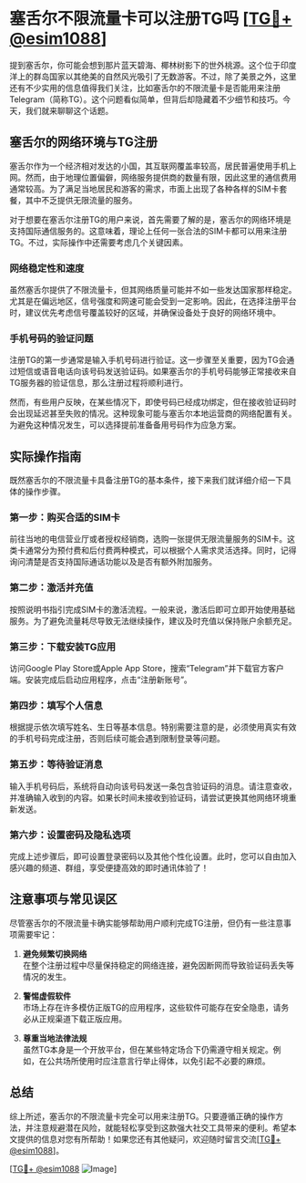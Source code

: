 # 塞舌尔不限流量卡可以注册TG吗 [[TG💪+ @esim1088](https://t.me/s/esim1088)]

提到塞舌尔，你可能会想到那片蓝天碧海、椰林树影下的世外桃源。这个位于印度洋上的群岛国家以其绝美的自然风光吸引了无数游客。不过，除了美景之外，这里还有不少实用的信息值得我们关注，比如塞舌尔的不限流量卡是否能用来注册Telegram（简称TG）。这个问题看似简单，但背后却隐藏着不少细节和技巧。今天，我们就来聊聊这个话题。

## 塞舌尔的网络环境与TG注册

塞舌尔作为一个经济相对发达的小国，其互联网覆盖率较高，居民普遍使用手机上网。然而，由于地理位置偏僻，网络服务提供商的数量有限，因此这里的通信费用通常较高。为了满足当地居民和游客的需求，市面上出现了各种各样的SIM卡套餐，其中不乏提供无限流量的服务。

对于想要在塞舌尔注册TG的用户来说，首先需要了解的是，塞舌尔的网络环境是支持国际通信服务的。这意味着，理论上任何一张合法的SIM卡都可以用来注册TG。不过，实际操作中还需要考虑几个关键因素。

### 网络稳定性和速度

虽然塞舌尔提供了不限流量卡，但其网络质量可能并不如一些发达国家那样稳定。尤其是在偏远地区，信号强度和网速可能会受到一定影响。因此，在选择注册平台时，建议优先考虑信号覆盖较好的区域，并确保设备处于良好的网络环境中。

### 手机号码的验证问题

注册TG的第一步通常是输入手机号码进行验证。这一步骤至关重要，因为TG会通过短信或语音电话向该号码发送验证码。如果塞舌尔的手机号码能够正常接收来自TG服务器的验证信息，那么注册过程将顺利进行。

然而，有些用户反映，在某些情况下，即使号码已经成功绑定，但在接收验证码时会出现延迟甚至失败的情况。这种现象可能与塞舌尔本地运营商的网络配置有关。为避免这种情况发生，可以选择提前准备备用号码作为应急方案。

## 实际操作指南

既然塞舌尔的不限流量卡具备注册TG的基本条件，接下来我们就详细介绍一下具体的操作步骤。

### 第一步：购买合适的SIM卡

前往当地的电信营业厅或者授权经销商，选购一张提供无限流量服务的SIM卡。这类卡通常分为预付费和后付费两种模式，可以根据个人需求灵活选择。同时，记得询问清楚是否支持国际通话功能以及是否有额外附加服务。

### 第二步：激活并充值

按照说明书指引完成SIM卡的激活流程。一般来说，激活后即可立即开始使用基础服务。为了避免流量耗尽导致无法继续操作，建议及时充值以保持账户余额充足。

### 第三步：下载安装TG应用

访问Google Play Store或Apple App Store，搜索“Telegram”并下载官方客户端。安装完成后启动应用程序，点击“注册新账号”。

### 第四步：填写个人信息

根据提示依次填写姓名、生日等基本信息。特别需要注意的是，必须使用真实有效的手机号码完成注册，否则后续可能会遇到限制登录等问题。

### 第五步：等待验证消息

输入手机号码后，系统将自动向该号码发送一条包含验证码的消息。请注意查收，并准确输入收到的内容。如果长时间未接收到验证码，请尝试更换其他网络环境重新发送。

### 第六步：设置密码及隐私选项

完成上述步骤后，即可设置登录密码以及其他个性化设置。此时，您可以自由加入感兴趣的频道、群组，享受便捷高效的即时通讯体验了！

## 注意事项与常见误区

尽管塞舌尔的不限流量卡确实能够帮助用户顺利完成TG注册，但仍有一些注意事项需要牢记：

1. **避免频繁切换网络**  
   在整个注册过程中尽量保持稳定的网络连接，避免因断网而导致验证码丢失等情况的发生。
   
2. **警惕虚假软件**  
   市场上存在许多模仿正版TG的应用程序，这些软件可能存在安全隐患，请务必从正规渠道下载正版应用。

3. **尊重当地法律法规**  
   虽然TG本身是一个开放平台，但在某些特定场合下仍需遵守相关规定。例如，在公共场所使用时应注意言行举止得体，以免引起不必要的麻烦。

## 总结

综上所述，塞舌尔的不限流量卡完全可以用来注册TG。只要遵循正确的操作方法，并注意规避潜在风险，就能轻松享受到这款强大社交工具带来的便利。希望本文提供的信息对您有所帮助！如果您还有其他疑问，欢迎随时留言交流[[TG💪+ @esim1088](https://t.me/s/esim1088)]。

[[TG💪+ @esim1088](https://t.me/s/esim1088) ![Image](https://i.postimg.cc/4NQfJmqS/Snipaste-2025-05-13-00-14-12.png)]